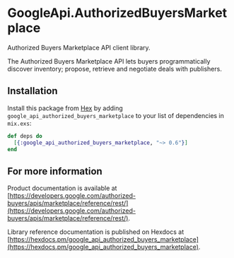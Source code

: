 # GoogleApi.AuthorizedBuyersMarketplace

Authorized Buyers Marketplace API client library.

The Authorized Buyers Marketplace API lets buyers programmatically discover inventory; propose, retrieve and negotiate deals with publishers.

## Installation

Install this package from [Hex](https://hex.pm) by adding
`google_api_authorized_buyers_marketplace` to your list of dependencies in `mix.exs`:

```elixir
def deps do
  [{:google_api_authorized_buyers_marketplace, "~> 0.6"}]
end
```

## For more information

Product documentation is available at [https://developers.google.com/authorized-buyers/apis/marketplace/reference/rest/](https://developers.google.com/authorized-buyers/apis/marketplace/reference/rest/).

Library reference documentation is published on Hexdocs at
[https://hexdocs.pm/google_api_authorized_buyers_marketplace](https://hexdocs.pm/google_api_authorized_buyers_marketplace).
